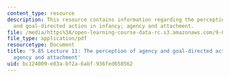 ```yaml
---
content_type: resource
description: This resource contains information regarding the perception of agency
  and goal-directed action in infancy; agency and attachment.
file: /media/https%3A/open-learning-course-data-rc.s3.amazonaws.com/9-85-infant-and-early-childhood-cognition-fall-2012/bc124009e83abf2a6abf936fed658562_MIT9_85F12_lec11_agency.pdf
file_type: application/pdf
resourcetype: Document
title: '9.85 Lecture 11: The perception of agency and goal-directed action in infancy;
  agency and attachment'
uid: bc124009-e83a-bf2a-6abf-936fed658562
---
```

